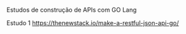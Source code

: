 Estudos de construção de APIs com GO Lang

Estudo 1
https://thenewstack.io/make-a-restful-json-api-go/